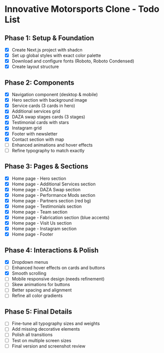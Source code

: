 # Innovative Motorsports Clone - Todo List

## Phase 1: Setup & Foundation
- [x] Create Next.js project with shadcn
- [x] Set up global styles with exact color palette
- [x] Download and configure fonts (Roboto, Roboto Condensed)
- [x] Create layout structure

## Phase 2: Components
- [x] Navigation component (desktop & mobile)
- [x] Hero section with background image
- [x] Service cards (3 cards in hero)
- [x] Additional services grid
- [x] DAZA swap stages cards (3 stages)
- [x] Testimonial cards with stars
- [x] Instagram grid
- [x] Footer with newsletter
- [x] Contact section with map
- [ ] Enhanced animations and hover effects
- [ ] Refine typography to match exactly

## Phase 3: Pages & Sections
- [x] Home page - Hero section
- [x] Home page - Additional Services section
- [x] Home page - DAZA Swap section
- [x] Home page - Performance Mods section
- [x] Home page - Partners section (red bg)
- [x] Home page - Testimonials section
- [x] Home page - Team section
- [x] Home page - Fabrication section (blue accents)
- [x] Home page - Visit Us section
- [x] Home page - Instagram section
- [x] Home page - Footer

## Phase 4: Interactions & Polish
- [x] Dropdown menus
- [ ] Enhanced hover effects on cards and buttons
- [x] Smooth scrolling
- [ ] Mobile responsive design (needs refinement)
- [ ] Skew animations for buttons
- [ ] Better spacing and alignment
- [ ] Refine all color gradients

## Phase 5: Final Details
- [ ] Fine-tune all typography sizes and weights
- [ ] Add missing decorative elements
- [ ] Polish all transitions
- [ ] Test on multiple screen sizes
- [ ] Final version and screenshot review
